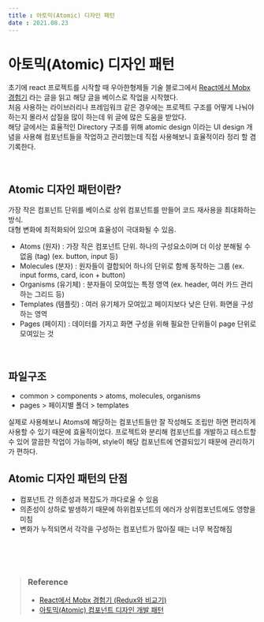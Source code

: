 ```yaml
---
title : 아토믹(Atomic) 디자인 패턴  
date : 2021.08.23
---
```


# 아토믹(Atomic) 디자인 패턴 

초기에 react 프로젝트를 시작할 때 우아한형제들 기술 블로그에서 
[React에서 Mobx 경험기](https://techblog.woowahan.com/2599/) 라는 글을 읽고 해당 글을 베이스로 작업을 시작했다.  
처음 사용하는 라이브러리나 프레임워크 같은 경우에는 프로젝트 구조를 어떻게 나눠야 하는지 몰라서 삽질을 많이 하는데 위 글에 많은 도움을 받았다.  
해당 글에서는 효율적인 Directory 구조를 위해 atomic design 이라는 UI design 개념을 사용해 
컴포넌트들을 작업하고 관리했는데 직접 사용해보니 효율적이라 정리 할 겸 기록한다.  

<br/>

## Atomic 디자인 패턴이란?
가장 작은 컴포넌트 단위를 베이스로 상위 컴포넌트를 만들어 코드 재사용을 최대화하는 방식.  
대형 변화에 최적화되어 있으며 효율성이 극대화될 수 있음.  
* Atoms (원자) : 가장 작은 컴포넌트 단위. 하나의 구성요소이며 더 이상 분해될 수 없음 (tag) (ex. button, input 등)
* Molecules (분자) : 원자들이 결합되어 하나의 단위로 함께 동작하는 그룹 (ex. input forms, card, icon + button)
* Organisms (유기체) : 분자들이 모여있는 특정 영역 (ex. header, 여러 카드 관리하는 그리드 등)
* Templates (템플릿) : 여러 유기체가 모여있고 페이지보다 낮은 단위. 화면을 구성하는 영역
* Pages (페이지) : 데이터를 가지고 화면 구성을 위해 필요한 단위들이 page 단위로 모여있는 것  

<br/>

## 파일구조
* common > components > atoms, molecules, organisms  
* pages > 페이지별 폴더 > templates  

실제로 사용해보니 Atoms에 해당하는 컴포넌트들만 잘 작성해도 조립만 하면 편리하게 사용할 수 있기 때문에 효율적이었다. 
프로젝트와 분리해 컴포넌트를 개발하고 테스트할 수 있어 깔끔한 작업이 가능하며, style이 해당 컴포넌트에 연결되있기 때문에 관리하기가 편하다.

## Atomic 디자인 패턴의 단점
* 컴포넌트 간 의존성과 복잡도가 까다로울 수 있음
* 의존성이 상하로 발생하기 때문에 하위컴포넌트의 에러가 상위컴포넌트에도 영향을 미침
* 변화가 누적되면서 각각을 구성하는 컴포넌트가 많아질 때는 너무 복잡해짐

<br/>
<br/>
<br/>

> ### Reference
> * [React에서 Mobx 경험기 (Redux와 비교기)](https://techblog.woowahan.com/2599/)
> * [아토믹(Atomic) 컴포넌트 디자인 개발 패턴](https://brunch.co.kr/@skykamja24/580)
